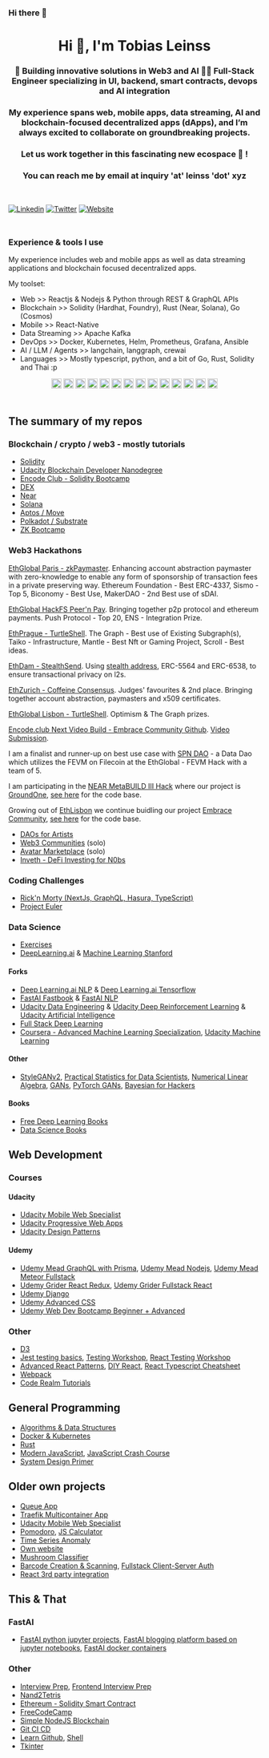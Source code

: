 ### Hi there 👋

<!--
**leinss/leinss** is a ✨ _special_ ✨ repository because its `README.md` (this file) appears on your GitHub profile.

Here are some ideas to get you started:

- 🔭 I’m currently working on ...
- 🌱 I’m currently learning ...
- 👯 I’m looking to collaborate on ...
- 🤔 I’m looking for help with ...
- 💬 Ask me about ...
- 📫 How to reach me: ...
- 😄 Pronouns: ...
- ⚡ Fun fact: ...
-->

<h1 align="center">Hi 👋, I'm Tobias Leinss </h1>

<h3 align="center">👷 Building innovative solutions in Web3 and AI 👨‍💻 Full-Stack Engineer specializing in UI, backend, smart contracts, devops and AI integration</h3>

<h3 align="center">My experience spans web, mobile apps, data streaming, AI and blockchain-focused decentralized apps (dApps), and I’m always excited to collaborate on groundbreaking projects.
</h3>

<h3 align="center">Let us work together in this fascinating new ecospace 🚀 !</h3>

<div style="margin-top: 16px;" />

<h3 align="center">You can reach me by email at inquiry 'at' leinss 'dot' xyz</h3>

<div style="margin-top: 48px;" />

[![Linkedin](https://img.shields.io/badge/LinkedIn-0077B5?style=for-the-badge&logo=linkedin&logoColor=white)](https://www.linkedin.com/in/tobias-leinss/)
[![Twitter](https://img.shields.io/badge/Twitter-1DA1F2?style=for-the-badge&logo=twitter&logoColor=white)](https://twitter.com/t_leinss)
[![Website](https://img.shields.io/website?down_color=red&down_message=offline&style=for-the-badge&up_color=green&up_message=up&url=https%3A%2F%2Fleinss.xyz)](https://leinss.xyz)

<div style="margin-top: 48px;" />

### Experience & tools I use

My experience includes web and mobile apps as well as data streaming applications and blockchain focused decentralized apps.

My toolset:

- Web >> Reactjs & Nodejs & Python through REST & GraphQL APIs
- Blockchain >> Solidity (Hardhat, Foundry), Rust (Near, Solana), Go (Cosmos)
- Mobile >> React-Native
- Data Streaming >> Apache Kafka
- DevOps >> Docker, Kubernetes, Helm, Prometheus, Grafana, Ansible
- AI / LLM / Agents >> langchain, langgraph, crewai
- Languages >> Mostly typescript, python, and a bit of Go, Rust, Solidity and Thai :p

<p align="center">
  <img src="https://img.icons8.com/color/48/000000/git.png" alt="git" width="20" height="20"/> 
  <img src="https://img.icons8.com/color/48/000000/javascript.png" alt="javascript" width="20" height="20"/> 
  <img src="https://img.icons8.com/color/48/000000/typescript.png" alt="typescript" width="20" height="20"/> 
  
  <img src="https://img.icons8.com/plasticine/100/000000/react.png" alt="react" width="20" height="20"/>
  <img src="https://img.icons8.com/color/48/000000/react-native.png" alt="react-native" width="20" height="20"/> 
  
  <img src="https://img.icons8.com/color/48/000000/nodejs.png" alt="nodejs" width="20" height="20"/> 
  <img src="https://img.icons8.com/color/48/000000/python.png" alt="python" width="20" height="20"/> 
  
  <img src="https://img.icons8.com/metro/26/000000/html-filetype.png" alt="html" width="20" height="20"/> 
  <img src="https://img.icons8.com/metro/26/000000/css-filetype.png" alt="css" width="20" height="20"/> 
  
  <img src="https://img.icons8.com/color/48/000000/docker.png" alt="docker" width="20" height="20"/> 
  <img src="https://img.icons8.com/color/48/000000/kubernetes.png" alt="kubernetes" width="20" height="20"/> 
  
  <img src="https://img.icons8.com/color/48/000000/redux.png" alt="react-redux" width="20" height="20"/> 
  
  <img src="https://img.icons8.com/nolan/64/api-settings.png" alt="rest-api" width="20" height="20"/> 
  <img src="https://img.icons8.com/color/48/000000/graphql.png" alt="graphql" width="20" height="20"/> 
</p>


<!--
[🔭 Find out what I’m currently working on](https://leinss.xyz/now)  
-->

<div style="margin-top: 50px;"></div>

## The summary of my repos

### Blockchain / crypto / web3 - mostly tutorials

- [Solidity](https://github.com/leinss/solidity/)  
- [Udacity Blockchain Developer Nanodegree](https://github.com/leinss/udacity_blockchain_developer)  
- [Encode Club - Solidity Bootcamp](https://github.com/leinss/encode-club-solidity-bootcamp/)  
- [DEX](https://github.com/leinss/dex/)  
- [Near](https://github.com/leinss/near/)  
- [Solana](https://github.com/leinss/solana/)  
- [Aptos / Move](https://github.com/leinss/aptos_move/)  
- [Polkadot / Substrate](https://github.com/leinss/polkadot_substrate/)  
- [ZK Bootcamp](https://github.com/leinss/encode_zk_bootcamp/)  

### Web3 Hackathons

[EthGlobal Paris - zkPaymaster](https://ethglobal.com/showcase/zkpaymaster-dbooj). Enhancing account abstraction paymaster with zero-knowledge to enable any form of sponsorship of transaction fees in a private preserving way. Ethereum Foundation - Best ERC-4337, Sismo - Top 5, Biconomy - Best Use, MakerDAO - 2nd Best use of sDAI. 

[EthGlobal HackFS Peer'n Pay](https://ethglobal.com/showcase/peer-n-pay-hc2hz). Bringing together p2p protocol and ethereum payments. Push Protocol - Top 20, ENS - Integration Prize.

[EthPrague - TurtleShell](https://devfolio.co/projects/turtleshell-efef). The Graph - Best use of Existing Subgraph(s), Taiko - Infrastructure, Mantle - Best Nft or Gaming Project, Scroll - Best ideas.

[EthDam - StealthSend](https://taikai.network/cryptocanal/hackathons/ethdam/projects/clhvqtsit72287701wpkyv9ffwq/idea). Using [stealth address](https://github.com/nerolation/stealth-wallet), ERC-5564 and ERC-6538, to ensure transactional privacy on l2s.

[EthZurich - Coffeine Consensus](https://devfolio.co/projects/caffeine-consensus-ee2b). Judges' favourites & 2nd place. Bringing together account abstraction, paymasters and x509 certificates.

[EthGlobal Lisbon - TurtleShell](https://ethglobal.com/showcase/turtleshell-cs506). Optimism & The Graph prizes.

[Encode.club Next Video Build - Embrace Community Github](https://github.com/embrace-community/embrace-dapp). [Video Submission](https://www.youtube.com/watch?v=THmN6lZJkns).

I am a finalist and runner-up on best use case with [SPN DAO](https://ethglobal.com/showcase/spn-dao-zwbar) - a Data Dao which utilizes the FEVM on Filecoin at the EthGlobal - FEVM Hack with a team of 5.

I am participating in the [NEAR MetaBUILD III Hack](https://metabuild.devpost.com/) where our project is [GroundOne](https://groundone.io/), [see here](https://github.com/GroundOne/metabuild) for the code base.

Growing out of [EthLisbon](https://www.ethlisbon.org/) we continue buidling our project [Embrace Community](https://lets.embrace.community/), [see here](https://github.com/embrace-community/embrace-dapp) for the code base.

- [DAOs for Artists](https://github.com/leinss/DAO_for_artists)  
- [Web3 Communities](https://github.com/leinss/web3_communities) (solo)  
- [Avatar Marketplace](https://github.com/leinss/avatar_nft_marketplace) (solo)  
- [Inveth - DeFi Investing for N0bs](https://github.com/leinss/invetht)  

### Coding Challenges

- [Rick'n Morty (NextJs, GraphQL, Hasura, TypeScript)](https://github.com/leinss/rick_n_morty_coding_challenge)  
- [Project Euler](https://github.com/leinss/project_euler/) 

### Data Science

- [Exercises](https://github.com/leinss/data_science_machine_learning)
- [DeepLearning.ai](https://github.com/leinss/deeplearning-ai) & [Machine Learning Stanford](https://github.com/leinss/machine-learning-stanford)  

#### Forks

- [Deep Learning.ai NLP](https://github.com/leinss/Deeplearning.ai-Natural-Language-Processing-Specialization) & [Deep Learning.ai Tensorflow](https://github.com/leinss/dlaicourse)
- [FastAI Fastbook](https://github.com/leinss/fastbook) & [FastAI NLP](https://github.com/leinss/course-nlp)
- [Udacity Data Engineering](https://github.com/leinss/20_udacity_dse) & [Udacity Deep Reinforcement Learning](https://github.com/leinss/19_udacity_drlnd) & [Udacity Artificial Intelligence](https://github.com/leinss/18_udacity_aind)
- [Full Stack Deep Learning](https://github.com/leinss/fsdl-text-recognizer-project)
- [Coursera - Advanced Machine Learning Specialization](https://github.com/leinss/Advanced-Machine-Learning-Specialization), [Udacity Machine Learning](https://github.com/leinss/ud120-machine-learning)

#### Other

- [StyleGANv2](https://github.com/leinss/stylegan2), [Practical Statistics for Data Scientists](https://github.com/leinss/practical-statistics-for-data-scientists), [Numerical Linear Algebra](https://github.com/leinss/numerical-linear-algebra),
  [GANs](https://github.com/leinss/gans), [PyTorch GANs](https://github.com/eriklindernoren/PyTorch-GAN),
  [Bayesian for Hackers](https://github.com/leinss/Probabilistic-Programming-and-Bayesian-Methods-for-Hackers)

#### Books

- [Free Deep Learning Books](https://github.com/leinss/Free-Deep-Learning-Books)
- [Data Science Books](https://github.com/leinss/Data-Science-Books-1)

## Web Development

### Courses

#### Udacity

- [Udacity Mobile Web Specialist](https://github.com/leinss/mobile-web-developer)
- [Udacity Progressive Web Apps](https://github.com/leinss/progressive-web-apps)
- [Udacity Design Patterns](https://github.com/leinss/progressive-web-apps)

#### Udemy

- [Udemy Mead GraphQL with Prisma](https://github.com/leinss/graphql), [Udemy Mead Nodejs](https://github.com/leinss/mead-node-course), [Udemy Mead Meteor Fullstack](https://github.com/leinss/mead-meteor-fullStack-course)
- [Udemy Grider React Redux](https://github.com/leinss/grider-react-redux-course),
  [Udemy Grider Fullstack React](https://github.com/leinss/grider-fullStack-react-course)
- [Udemy Django](https://github.com/leinss/django)
- [Udemy Advanced CSS](https://github.com/leinss/advanced-css-course)
- [Udemy Web Dev Bootcamp Beginner + Advanced](https://github.com/leinss/web-dev-bootcamp-beginner-advanced)

### Other

- [D3](https://github.com/leinss/d3)
- [Jest testing basics](https://github.com/leinss/testing_basics), [Testing Workshop](https://github.com/leinss/testing-workshop), [React Testing Workshop](https://github.com/leinss/react-testing-workshop)
- [Advanced React Patterns](https://github.com/leinss/advanced-react-patterns-v2), [DIY React](https://github.com/leinss/didact), [React Typescript Cheatsheet](https://github.com/leinss/react-typescript-cheatsheet)
- [Webpack](https://github.com/leinss/webpack-demo-app)
- [Code Realm Tutorials](https://github.com/leinss/code-realm-courses)

## General Programming

- [Algorithms & Data Structures](https://github.com/leinss/algos_data_structures)
- [Docker & Kubernetes](https://github.com/leinss/docker-kubernetes)
- [Rust](https://github.com/leinss/rust)
- [Modern JavaScript](https://github.com/leinss/modern-javascript), [JavaScript Crash Course](https://github.com/leinss/vf-javascript-crash-course)
- [System Design Primer](https://github.com/leinss/system-design-primer)

## Older own projects

- [Queue App](https://github.com/leinss/queue_app)
- [Traefik Multicontainer App](https://github.com/leinss/traefik)
- [Udacity Mobile Web Specialist](https://github.com/leinss/mws-project)
- [Pomodoro](https://github.com/leinss/pomodoR), [JS Calculator](https://github.com/leinss/JS-Calculator)
- [Time Series Anomaly](https://github.com/leinss/time_series_anomaly)
- [Own website](https://github.com/leinss/leinss.github.io)
- [Mushroom Classifier](https://github.com/leinss/mushroom)
- [Barcode Creation & Scanning](https://github.com/leinss/barcode-create-scan), [Fullstack Client-Server Auth](https://github.com/leinss/auth-client-server)
- [React 3rd party integration](https://github.com/leinss/react-3rd-party-integration)

## This & That

### FastAI

- [FastAI python jupyter projects](https://github.com/leinss/nbdev), [FastAI blogging platform based on jupyter notebooks](https://github.com/leinss/fastpages), [FastAI docker containers](https://github.com/leinss/docker-containers)

### Other

- [Interview Prep](https://github.com/leinss/interview), [Frontend Interview Prep](https://github.com/leinss/Front-end-Developer-Interview-Questions)
- [Nand2Tetris](https://github.com/leinss/nand2tetris)
- [Ethereum - Solidity Smart Contract](https://github.com/leinss/ethereum)
- [FreeCodeCamp](https://github.com/leinss/freeCodeCamp)
- [Simple NodeJS Blockchain](https://github.com/leinss/BrewChain)
- [Git CI CD](https://github.com/leinss/git-ci-cd)
- [Learn Github](https://github.com/leinss/lGithub), [Shell](https://github.com/leinss/shell)
- [Tkinter](https://github.com/leinss/tkinter)
